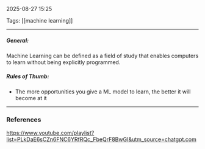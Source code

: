 2025-08-27 15:25

Tags: [[machine learning]]

------------------------------------------------

##### General:
Machine Learning can be defined as a field of study that enables computers to learn without being explicitly programmed. 

##### Rules of Thumb:
- The more opportunities you give a ML model to learn, the better it will become at it


------------------------------------------------------
### References
https://www.youtube.com/playlist?list=PLkDaE6sCZn6FNC6YRfRQc_FbeQrF8BwGI&utm_source=chatgpt.com